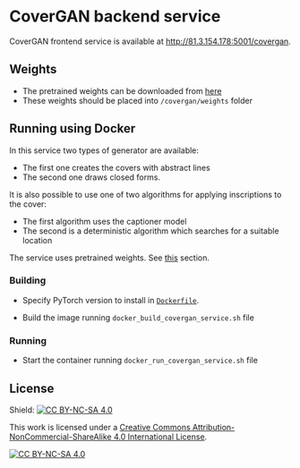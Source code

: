 # CoverGAN backend service

CoverGAN frontend service is available at http://81.3.154.178:5001/covergan.

## Weights

* The pretrained weights can be downloaded
  from [here](https://drive.google.com/file/d/1ArU0TziLBOxhphG4KBshUxPBBECErxu1/view?usp=sharing)
* These weights should be placed into `/covergan/weights` folder

## Running using Docker

In this service two types of generator are available:

* The first one creates the covers with abstract lines
* The second one draws closed forms.

It is also possible to use one of two algorithms for applying inscriptions to the cover:

* The first algorithm uses the captioner model
* The second is a deterministic algorithm which searches for a suitable location

The service uses pretrained weights. See [this](README.md#Weights) section.

### Building

* Specify PyTorch version to install in [`Dockerfile`](./Dockerfile).

* Build the image running `docker_build_covergan_service.sh` file

### Running

* Start the container running `docker_run_covergan_service.sh` file

## License

Shield: [![CC BY-NC-SA 4.0][cc-by-nc-sa-shield]][cc-by-nc-sa]

This work is licensed under a
[Creative Commons Attribution-NonCommercial-ShareAlike 4.0 International License][cc-by-nc-sa].

[![CC BY-NC-SA 4.0][cc-by-nc-sa-image]][cc-by-nc-sa]

[cc-by-nc-sa]: http://creativecommons.org/licenses/by-nc-sa/4.0/

[cc-by-nc-sa-image]: https://licensebuttons.net/l/by-nc-sa/4.0/88x31.png

[cc-by-nc-sa-shield]: https://img.shields.io/badge/License-CC%20BY--NC--SA%204.0-lightgrey.svg